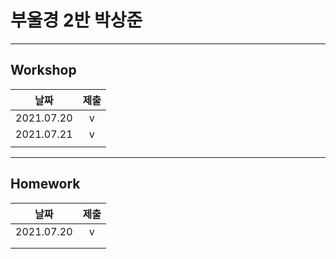 # 부울경 2반 박상준

---

## Workshop

|    날짜    | 제출 |
| :--: | :--: |
| 2021.07.20 | v |
| 2021.07.21 | v |
| | |

---

## Homework

|날짜|제출|
|:--:|:--:|
|2021.07.20|v|
|||
|||
